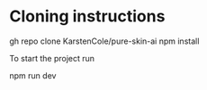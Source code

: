 # Cloning instructions

  gh repo clone KarstenCole/pure-skin-ai
  npm install

To start the project run

  npm run dev

